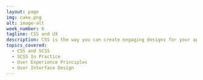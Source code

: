 ```yaml
---
layout: page
img: cake.png
alt: image-alt
week_number: 6
tagline: CSS and UX
description: CSS is the way you can create engaging designs for your application. Learn to create cascading stylesheets, use css framework like bootstrap, and learn how css and javascript can be used together to create engaging user experience.
topics_covered:
  - CSS and SCSS
  - SCSS In Practice
  - User Experience Principles
  - User Interface Design
---
```

